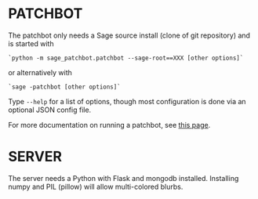 # PATCHBOT

The patchbot only needs a Sage source install (clone of git repository)
and is started with

    `python -m sage_patchbot.patchbot --sage-root==XXX [other options]`

or alternatively with

    `sage -patchbot [other options]`

Type `--help` for a list of options, though most configuration is done via an optional JSON config file.

For more documentation on running a patchbot, see [this page][1].

[1]: http://wiki.sagemath.org/buildbot/details

# SERVER

The server needs a Python with Flask and mongodb installed. Installing numpy and PIL (pillow) will allow multi-colored blurbs.

